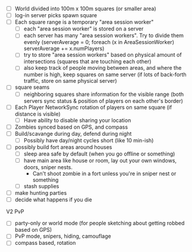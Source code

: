 - [ ] World divided into 100m x 100m squares (or smaller area)
- [ ] log-in server picks spawn square
- [ ] Each square range is a temporary "area session worker" 
	- [ ] each "area session worker" is stored on a server
	- [ ] each server has many "area session workers". Try to divide them evenly (serverAverage = 0; foreach (x in AreaSessionWorker) serverAverage += x.numPlayers)
	- [ ] try to store "area session workers" based on physical amount of intersections (squares that are touching each other)
	- [ ] also keep track of people moving between areas, and where the number is high, keep squares on same server (if lots of back-forth traffic, store on same physical server)
- [ ] square seams
	- [ ] neighboring squares share information for the visible range (both servers sync status & position of players on each other's border)
- [ ] Each Player NetworkSync rotation of players on same square (if distance is visible)
	- [ ] Have ability to disable sharing your location

- [ ] Zombies synced based on GPS, and compass
- [ ] Build/scavange during day, defend during night
	- [ ] Possibly have day/night cycles short (like 10 min-ish)
- [ ] possibly build fort areas around houses
	- [ ] sleep area safe by default (when you go offline or something)
	- [ ] have main area like house or room, lay out your own windows, doors, sniper nests.
		- Can't shoot zombie in a fort unless you're in sniper nest or something
	- [ ] stash supplies
- [ ] make hunting parties
- [ ] decide what happens if you die

V2 PvP
- [ ] party-only or world mode (for people sketching about getting robbed based on GPS)
- [ ] PvP mode, snipers, hiding, camouflage 
- [ ] compass based, rotation
